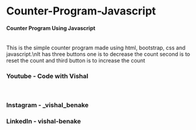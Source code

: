 # Counter-Program-Javascript

<h4>Counter Program Using Javascript</h4><br>
<span>This is the simple counter program made using html, bootstrap, css and javascript.\nIt has three buttons one is to decrease the count second is to reset the count and third button is to increase the count </span><br>
<h3>Youtube - Code with Vishal</h3><br>
<h3>Instagram - _vishal_benake</h3>
<h3>LinkedIn - vishal-benake</h3>
